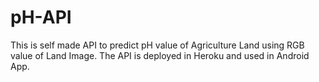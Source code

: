 # pH-API

This is self made API to predict pH value of Agriculture Land using RGB value of Land Image. The API is deployed in Heroku and used in Android App.
